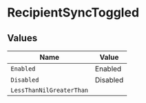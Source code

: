 # RecipientSyncToggled


## Values

| Name                     | Value                    |
| ------------------------ | ------------------------ |
| `Enabled`                | Enabled                  |
| `Disabled`               | Disabled                 |
| `LessThanNilGreaterThan` | <nil>                    |